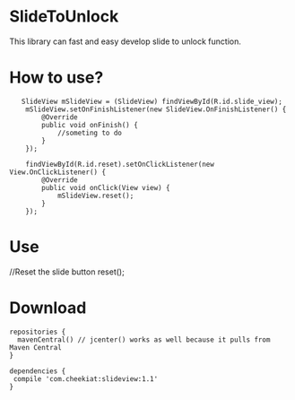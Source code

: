 # SlideToUnlock
This library can fast and easy develop slide to unlock function.

# How to use?
       SlideView mSlideView = (SlideView) findViewById(R.id.slide_view);
        mSlideView.setOnFinishListener(new SlideView.OnFinishListener() {
            @Override
            public void onFinish() {
                //someting to do
            }
        });

        findViewById(R.id.reset).setOnClickListener(new View.OnClickListener() {
            @Override
            public void onClick(View view) {
                mSlideView.reset();
            }
        });
        
# Use
//Reset the slide button
reset();
        
# Download
```
repositories {
  mavenCentral() // jcenter() works as well because it pulls from Maven Central
}

dependencies {
 compile 'com.cheekiat:slideview:1.1'
}
```
